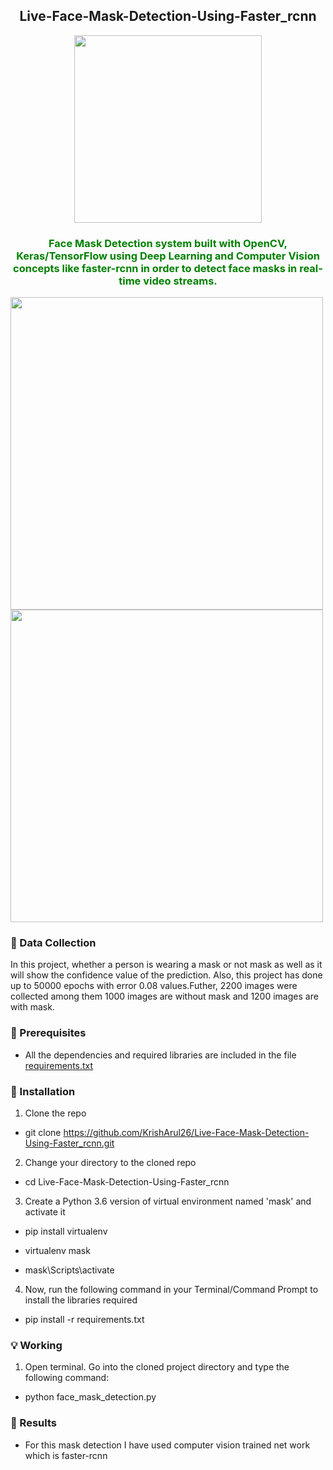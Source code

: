 <h2 align="center"> Live-Face-Mask-Detection-Using-Faster_rcnn</h2>

<p align="center">
  <img width="300" src="https://user-images.githubusercontent.com/74568334/120844016-1a680b00-c56f-11eb-82f4-540eed511788.jpg">
</p> 

<h3 align="center"> <span style="color:green">Face Mask Detection system built with OpenCV, Keras/TensorFlow using Deep Learning and Computer Vision concepts like faster-rcnn in order to detect face masks in real-time video streams.</span></h3>

<p align="left">
  <img width="500" src="https://user-images.githubusercontent.com/74568334/120845108-a169b300-c570-11eb-830a-817a9c920d8b.gif">
  <img width="500" src="https://user-images.githubusercontent.com/74568334/120845109-a3cc0d00-c570-11eb-825d-bfa828f7560a.gif">
</p> 


### 📁 Data Collection

In this project, whether a person is wearing a mask or not mask as well as it will show the confidence value of the prediction. Also, this project has done up to 50000 epochs with error 0.08 values.Futher, 2200 images were collected among them 1000 images are without mask and 1200 images are with mask.

### 🔑 Prerequisites
* All the dependencies and required libraries are included in the file [requirements.txt](https://github.com/KrishArul26/Live-Face-Mask-Detection-Using-Faster_rcnn/blob/main/requirements.txt)

### 🚀 Installation

1. Clone the repo

* git clone https://github.com/KrishArul26/Live-Face-Mask-Detection-Using-Faster_rcnn.git

2. Change your directory to the cloned repo

* cd Live-Face-Mask-Detection-Using-Faster_rcnn

3. Create a Python 3.6 version of  virtual environment named 'mask' and activate it

* pip install virtualenv

* virtualenv mask

* mask\Scripts\activate

4. Now, run the following command in your Terminal/Command Prompt to install the libraries required

* pip install -r requirements.txt

### 💡 Working

1. Open terminal. Go into the cloned project directory and type the following command:

* python face_mask_detection.py

### 🔑 Results 

* For this mask detection I have used computer vision trained net work which is faster-rcnn

